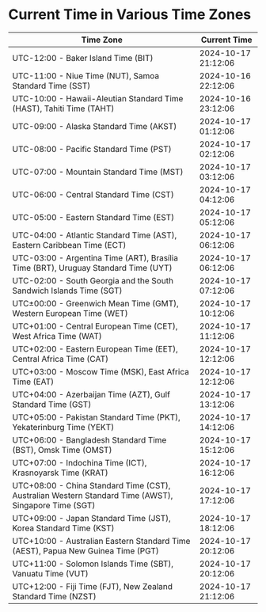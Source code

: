 # Current Time in Various Time Zones

| Time Zone | Current Time |
|-----------|--------------|
| UTC-12:00 - Baker Island Time (BIT) | 2024-10-17 21:12:06 |
| UTC-11:00 - Niue Time (NUT), Samoa Standard Time (SST) | 2024-10-16 22:12:06 |
| UTC-10:00 - Hawaii-Aleutian Standard Time (HAST), Tahiti Time (TAHT) | 2024-10-16 23:12:06 |
| UTC-09:00 - Alaska Standard Time (AKST) | 2024-10-17 01:12:06 |
| UTC-08:00 - Pacific Standard Time (PST) | 2024-10-17 02:12:06 |
| UTC-07:00 - Mountain Standard Time (MST) | 2024-10-17 03:12:06 |
| UTC-06:00 - Central Standard Time (CST) | 2024-10-17 04:12:06 |
| UTC-05:00 - Eastern Standard Time (EST) | 2024-10-17 05:12:06 |
| UTC-04:00 - Atlantic Standard Time (AST), Eastern Caribbean Time (ECT) | 2024-10-17 06:12:06 |
| UTC-03:00 - Argentina Time (ART), Brasília Time (BRT), Uruguay Standard Time (UYT) | 2024-10-17 06:12:06 |
| UTC-02:00 - South Georgia and the South Sandwich Islands Time (SGT) | 2024-10-17 07:12:06 |
| UTC±00:00 - Greenwich Mean Time (GMT), Western European Time (WET) | 2024-10-17 10:12:06 |
| UTC+01:00 - Central European Time (CET), West Africa Time (WAT) | 2024-10-17 11:12:06 |
| UTC+02:00 - Eastern European Time (EET), Central Africa Time (CAT) | 2024-10-17 12:12:06 |
| UTC+03:00 - Moscow Time (MSK), East Africa Time (EAT) | 2024-10-17 12:12:06 |
| UTC+04:00 - Azerbaijan Time (AZT), Gulf Standard Time (GST) | 2024-10-17 13:12:06 |
| UTC+05:00 - Pakistan Standard Time (PKT), Yekaterinburg Time (YEKT) | 2024-10-17 14:12:06 |
| UTC+06:00 - Bangladesh Standard Time (BST), Omsk Time (OMST) | 2024-10-17 15:12:06 |
| UTC+07:00 - Indochina Time (ICT), Krasnoyarsk Time (KRAT) | 2024-10-17 16:12:06 |
| UTC+08:00 - China Standard Time (CST), Australian Western Standard Time (AWST), Singapore Time (SGT) | 2024-10-17 17:12:06 |
| UTC+09:00 - Japan Standard Time (JST), Korea Standard Time (KST) | 2024-10-17 18:12:06 |
| UTC+10:00 - Australian Eastern Standard Time (AEST), Papua New Guinea Time (PGT) | 2024-10-17 20:12:06 |
| UTC+11:00 - Solomon Islands Time (SBT), Vanuatu Time (VUT) | 2024-10-17 20:12:06 |
| UTC+12:00 - Fiji Time (FJT), New Zealand Standard Time (NZST) | 2024-10-17 21:12:06 |
